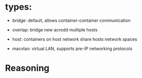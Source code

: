 # types:

- bridge: default, allows container-container communication

- overlap: bridge new acrodd multiple hosts

- host: containers on host network share hosts network spaces

- macvlan: virtual LAN, supports pre-IP networking protocols

# Reasoning

